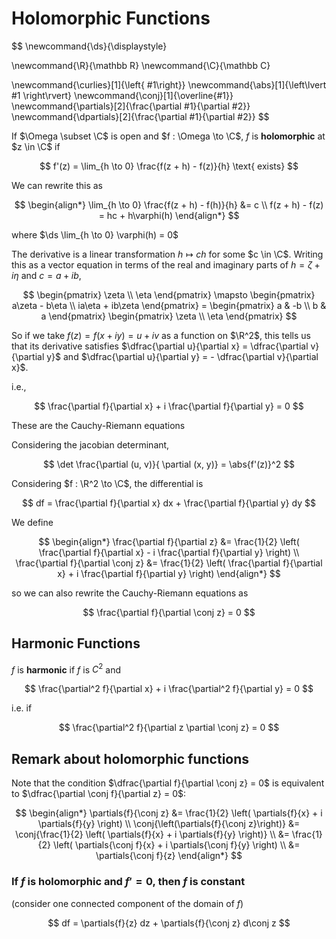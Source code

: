 # Holomorphic Functions

$$
\newcommand{\ds}{\displaystyle}

\newcommand{\R}{\mathbb R}
\newcommand{\C}{\mathbb C}

\newcommand{\curlies}[1]{\left\{ #1\right\}}
\newcommand{\abs}[1]{\left\lvert #1 \right\rvert}
\newcommand{\conj}[1]{\overline{#1}}
\newcommand{\partials}[2]{\frac{\partial #1}{\partial #2}}
\newcommand{\dpartials}[2]{\frac{\partial #1}{\partial #2}}
$$

If $\Omega \subset \C$ is open and $f : \Omega \to \C$, $f$ is **holomorphic** at $z \in \C$ if

$$
f'(z) = \lim_{h \to 0} \frac{f(z + h) - f(z)}{h} \text{ exists}
$$

We can rewrite this as

$$
\begin{align*}
\lim_{h \to 0} \frac{f(z + h) - f(h)}{h} &= c \\
f(z + h) - f(z) = hc + h\varphi(h)
\end{align*}
$$

where $\ds \lim_{h \to 0} \varphi(h) = 0$

The derivative is a linear transformation $h \mapsto ch$ for some $c \in \C$. Writing this as a vector equation in terms of the real and imaginary parts of $h = \zeta + i \eta$ and $c = a + ib$,

$$
\begin{pmatrix} \zeta \\ \eta \end{pmatrix} \mapsto \begin{pmatrix} a\zeta - b\eta \\ ia\eta + ib\zeta \end{pmatrix} = \begin{pmatrix} a & -b \\ b & a \end{pmatrix} \begin{pmatrix} \zeta \\ \eta \end{pmatrix}
$$

So if we take $f(z) = f(x + iy) = u + iv$ as a function on $\R^2$, this tells us that its derivative satisfies $\dfrac{\partial u}{\partial x} = \dfrac{\partial v}{\partial y}$ and $\dfrac{\partial u}{\partial y} = - \dfrac{\partial v}{\partial x}$.

i.e.,

$$
\frac{\partial f}{\partial x} + i \frac{\partial f}{\partial y} = 0
$$

These are the Cauchy-Riemann equations

Considering the jacobian determinant,

$$
\det \frac{\partial (u, v)}{ \partial (x, y)} = \abs{f'(z)}^2
$$

Considering $f : \R^2 \to \C$, the differential is

$$
df = \frac{\partial f}{\partial x} dx + \frac{\partial f}{\partial y} dy
$$

We define

$$
\begin{align*}
\frac{\partial f}{\partial z} &= \frac{1}{2} \left( \frac{\partial f}{\partial x} - i \frac{\partial f}{\partial y} \right) \\
\frac{\partial f}{\partial \conj z} &= \frac{1}{2} \left( \frac{\partial f}{\partial x} + i \frac{\partial f}{\partial y} \right)
\end{align*}
$$

so we can also rewrite the Cauchy-Riemann equations as

$$
\frac{\partial f}{\partial \conj z} = 0
$$

## Harmonic Functions

$f$ is **harmonic** if $f$ is $C^2$ and

$$
\frac{\partial^2 f}{\partial x} + i \frac{\partial^2 f}{\partial y} = 0
$$

i.e. if

$$
\frac{\partial^2 f}{\partial z \partial \conj z} = 0
$$

## Remark about holomorphic functions

Note that the condition $\dfrac{\partial f}{\partial \conj z} = 0$ is equivalent to $\dfrac{\partial \conj f}{\partial z} = 0$:

$$
\begin{align*}
\partials{f}{\conj z} &= \frac{1}{2} \left( \partials{f}{x} + i \partials{f}{y} \right) \\
\conj{\left(\partials{f}{\conj z}\right)} &= \conj{\frac{1}{2} \left( \partials{f}{x} + i \partials{f}{y} \right)} \\
&= \frac{1}{2} \left( \partials{\conj f}{x} + i \partials{\conj f}{y} \right) \\
&= \partials{\conj f}{z}
\end{align*}
$$

### If $f$ is holomorphic and $f' = 0$, then $f$ is constant

(consider one connected component of the domain of $f$)

$$
df = \partials{f}{z} dz + \partials{f}{\conj z} d\conj z
$$
